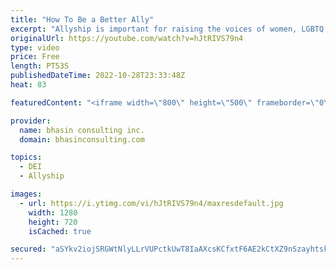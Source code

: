 ```yaml
---
title: "How To Be a Better Ally"
excerpt: "Allyship is important for raising the voices of women, LGBTQ communities, and other marginalized groups, but it can be easy for privileged allies to co-opt these spaces. Ritu Bhasin explains how to avoid co-opting as an ally and what you should do instead.  - - - - -   bhasin consulting inc. (bci) is"
originalUrl: https://youtube.com/watch?v=hJtRIVS79n4
type: video
price: Free
length: PT53S
publishedDateTime: 2022-10-28T23:33:48Z
heat: 83

featuredContent: "<iframe width=\"800\" height=\"500\" frameborder=\"0\" src=\"https://www.youtube.com/embed/hJtRIVS79n4\" allow=\"accelerometer; autoplay; encrypted-media; gyroscope; picture-in-picture\" allowfullscreen></iframe>"

provider:
  name: bhasin consulting inc.
  domain: bhasinconsulting.com

topics:
  - DEI
  - Allyship

images:
  - url: https://i.ytimg.com/vi/hJtRIVS79n4/maxresdefault.jpg
    width: 1280
    height: 720
    isCached: true

secured: "aSYkv2iojSRGWtNlyLLrVUPctkUwT8IaAXcsKCfxtF6AE2kCtXZ9nSzayhtskZGuSAVgr61ST97n2X+d3IRruQXNQ7ZCEgvacNnmu60pCmHMA/fuLHuxypHVKJy8ewetxBBYtpf1jvYD36bsep75J+z3iwoUWw1ENcPa70pWEZ0mAuBdu2Xq1C4gpQnqsLUXuAu131vlWKFKWuRfN4I8xkBVxeO59gEr8PH2NIyySQrS8HIJJXpLq4ufKvHd+X8fXBNjlxLwHCrRE1yLpHRyBGIESjSPQ0YFG2NCBwWIRTCuWD03T5apQk44JM7lxizjzQ8cHYYkSnKR5RViKU+OjRT7JGj4/pB7+ZDbJ4oEUghAccC6P0+nEo9cp2tDWJiV1wApGRxK/baQTdKv/FyL9g==;xUvWQhRZlWb3SKl4cUMALg=="
---
```


